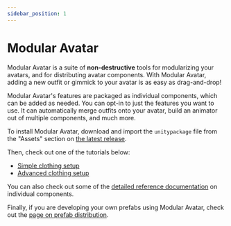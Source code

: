 ```yaml
---
sidebar_position: 1
---
```


# Modular Avatar

Modular Avatar is a suite of **non-destructive** tools for modularizing your avatars, and for distributing avatar
components.
With Modular Avatar, adding a new outfit or gimmick to your avatar is as easy as drag-and-drop!

Modular Avatar's features are packaged as individual components, which can be added as needed. You can opt-in to just the features
you want to use. It can automatically merge outfits onto your avatar, build an animator out of multiple components, and much more.

To install Modular Avatar, download and import the `unitypackage` file from the "Assets" section on [the latest release](https://github.com/bdunderscore/modular-avatar/releases).

Then, check out one of the tutorials below:
* [Simple clothing setup](tutorials/clothing)
* [Advanced clothing setup](tutorials/adv_clothing)

You can also check out some of the [detailed reference documentation](reference) on individual components.

Finally, if you are developing your own prefabs using Modular Avatar, check out the [page on prefab distribution](distributing-prefabs).